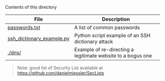 Contents of this directory

| File | Description |
|-     |-            |
| [passwords.txt](./passwords.txt)   | A list of common passwords |
| [ssh_dictionary_example.py](./ssh_dictionary_example.py) | Python script example of an SSH dictionary attack |
| [./dns/](./dns/) | Example of re-directing a legitimate website to a bogus one |

> Note: good list of Security List available at https://github.com/danielmiessler/SecLists

